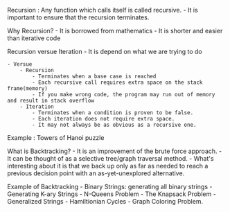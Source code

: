 Recursion : Any function which calls itself is called recursive.
    - It is important to ensure that the recursion terminates.

Why Recursion?
    - It is borrowed from mathematics
    - It is shorter and easier than iterative code


Recursion versue Iteration
    - It is depend on what we are trying to do

    - Versue
        - Recursion
            - Terminates when a base case is reached
            - Each recursive call requires extra space on the stack frame(memory)
            - If you make wrong code, the program may run out of memory and result in stack overflow
        - Iteration
            - Terminates when a condition is proven to be false.
            - Each iteration does not require extra space.
            - It may not always be as obvious as a recursive one.


Example : Towers of Hanoi puzzle

What is Backtracking?
    - It is an improvement of the brute force approach.
    - It can be thought of as a selective tree/graph traversal method.
    - What's interesting about it is that we back up  only as far as needed to reach a previous decision point with an as-yet-unexplored alternative.

Example of Backtracking
    - Binary Strings: generating all binary strings
    - Generating K-ary Strings
    - N-Queens Problem
    - The Knapsack Problem
    - Generalized Strings
    - Hamiltionian Cycles
    - Graph Coloring Problem.

